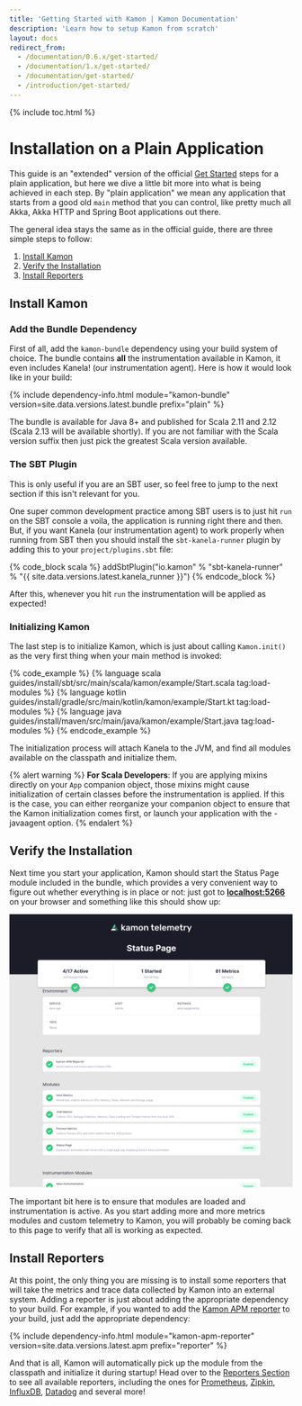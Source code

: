 ```yaml
---
title: 'Getting Started with Kamon | Kamon Documentation'
description: 'Learn how to setup Kamon from scratch'
layout: docs
redirect_from:
  - /documentation/0.6.x/get-started/
  - /documentation/1.x/get-started/
  - /documentation/get-started/
  - /introduction/get-started/
---
```


{% include toc.html %}

Installation on a Plain Application
===================================

This guide is an "extended" version of the official [Get Started][get-started] steps for a plain application, but here we
dive a little bit more into what is being achieved in each step. By "plain application" we mean any application that
starts from a good old `main` method that you can control, like pretty much all Akka, Akka HTTP and Spring Boot
applications out there.

The general idea stays the same as in the official guide, there are three simple steps to follow:
  1. [Install Kamon](#install-kamon)
  2. [Verify the Installation](#verify-the-installation)
  2. [Install Reporters](#install-reporters)


Install Kamon
-------------

### Add the Bundle Dependency

First of all, add the `kamon-bundle` dependency using your build system of choice. The bundle contains **all** the
instrumentation available in Kamon, it even includes Kanela! (our instrumentation agent). Here is how it would look like
in your build:

{% include dependency-info.html module="kamon-bundle" version=site.data.versions.latest.bundle prefix="plain" %}

The bundle is available for Java 8+ and published for Scala 2.11 and 2.12 (Scala 2.13 will be available shortly). If you
are not familiar with the Scala version suffix then just pick the greatest Scala version available.

### The SBT Plugin

This is only useful if you are an SBT user, so feel free to jump to the next section if this isn't relevant for you.

One super common development practice among SBT users is to just hit `run` on the SBT console a voila, the application
is running right there and then. But, if you want Kanela (our instrumentation agent) to work properly when running from
SBT then you should install the `sbt-kanela-runner` plugin by adding this to your `project/plugins.sbt` file:

{% code_block scala %}
addSbtPlugin("io.kamon" % "sbt-kanela-runner" % "{{ site.data.versions.latest.kanela_runner }}")
{% endcode_block %}

After this, whenever you hit `run` the instrumentation will be applied as expected!


### Initializing Kamon

The last step is to initialize Kamon, which is just about calling `Kamon.init()` as the very first thing when your main
method is invoked:

{% code_example %}
{%   language scala guides/install/sbt/src/main/scala/kamon/example/Start.scala tag:load-modules %}
{%   language kotlin guides/install/gradle/src/main/kotlin/kamon/example/Start.kt tag:load-modules %}
{%   language java guides/install/maven/src/main/java/kamon/example/Start.java tag:load-modules %}
{% endcode_example %}

The initialization process will attach Kanela to the JVM, and find all modules available on the classpath and initialize
them.

{% alert warning %}
<strong>For Scala Developers</strong>: If you are applying mixins directly on your `App` companion object, those mixins might cause
initialization of certain classes before the instrumentation is applied. If this is the case, you can either
reorganize your companion object to ensure that the Kamon initialization comes first, or launch your application with
the -javaagent option.
{% endalert %}


Verify the Installation
-----------------------

Next time you start your application, Kamon should start the Status Page module included in the bundle, which provides a
very convenient way to figure out whether everything is in place or not: just got to
<a href="http://localhost:5266/" target="_blank"><strong>localhost:5266</strong></a> on your browser and something like
this should show up:

<img class="img-fluid" src="/assets/img/kamon-status-page.png" alt="Kamon Status Page">

The important bit here is to ensure that modules are loaded and instrumentation is active. As you start adding more and
more metrics modules and custom telemetry to Kamon, you will probably be coming back to this page to verify that all is
working as expected.


Install Reporters
-----------------

At this point, the only thing you are missing is to install some reporters that will take the metrics and trace data
collected by Kamon into an external system. Adding a reporter is just about adding the appropriate dependency to your
build. For example, if you wanted to add the [Kamon APM reporter][apm-reporter] to your build, just add the appropriate dependency:

{% include dependency-info.html module="kamon-apm-reporter" version=site.data.versions.latest.apm prefix="reporter" %}

And that is all, Kamon will automatically pick up the module from the classpath and initialize it during startup! Head
over to the [Reporters Section][reporters] to see all available reporters, including the ones for [Prometheus][prometheus],
[Zipkin][zipkin], [InfluxDB][influxdb], [Datadog][datadog] and several more!


[get-started]: /get-started/
[reporters]: ../../../reporters/
[apm-reporter]: ../../../reporters/apm/
[prometheus]: ../../../reporters/prometheus/
[zipkin]: ../../../reporters/zipkin/
[influxdb]: ../../../reporters/influxdb/
[datadog]: ../../../reporters/datadog/
